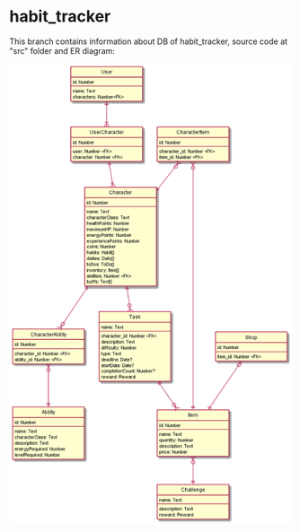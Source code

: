 # habit_tracker

This branch contains information about DB of habit_tracker, source code at "src" folder and ER diagram:

![](https://github.com/mementomorri/habit_tracker/blob/ORM/diagrams/er.PNG)
